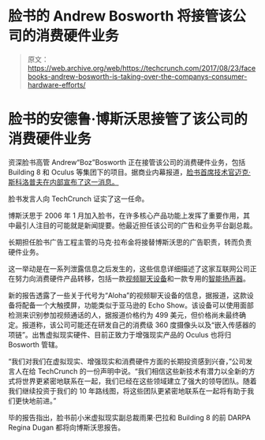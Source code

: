 # 脸书的 Andrew Bosworth 将接管该公司的消费硬件业务 

> 原文：<https://web.archive.org/web/https://techcrunch.com/2017/08/23/facebooks-andrew-bosworth-is-taking-over-the-companys-consumer-hardware-efforts/>

# 脸书的安德鲁·博斯沃思接管了该公司的消费硬件业务

资深脸书高管 Andrew“Boz”Bosworth 正在接管该公司的消费硬件业务，包括 Building 8 和 Oculus 等集团下的项目。据商业内幕报道，[脸书首席技术官迈克·斯科洛普夫在内部宣布了这一消息。](https://web.archive.org/web/20221005181102/http://www.businessinsider.com/facebooks-andrew-bosworth-to-lead-oculus-building-8-aloha-video-chat-device-details-2017-8)

脸书发言人向 TechCrunch 证实了这一任命。

博斯沃思于 2006 年 1 月加入脸书，在许多核心产品功能上发挥了重要作用，其中最引人注目的可能就是新闻提要。他最近担任该公司的广告和业务平台副总裁。

长期担任脸书广告工程主管的马克·拉布金将接替博斯沃思的广告职责，转而负责硬件业务。

这一举动是在一系列泄露信息之后发生的，这些信息详细描述了这家互联网公司正在努力向消费硬件产品转移，包括一款[视频聊天设备](https://web.archive.org/web/20221005181102/https://beta.techcrunch.com/2017/08/01/facebook-said-to-be-working-on-dedicated-video-chat-device/)和一款专用的[智能扬声器](https://web.archive.org/web/20221005181102/https://beta.techcrunch.com/2017/07/25/facebook-speaker/?ncid=mobilenavtrend)。

新的报告透露了一些关于代号为“Aloha”的视频聊天设备的信息，据报道，这款设备将配备一个大触摸屏，功能类似于亚马逊的 Echo Show。该设备可以使用面部检测来识别参加视频通话的人，据报道价格约为 499 美元，但价格尚未最终确定。报道称，该公司可能还在研发自己的消费级 360 度摄像头以及“嵌入传感器的项链”。出售虚拟现实硬件、目前正致力于增强现实产品的 Oculus 也将归 Bosworth 管辖。

“我们对我们在虚拟现实、增强现实和消费硬件方面的长期投资感到兴奋，”公司发言人在给 TechCrunch 的一份声明中说。“我们相信这些新技术有潜力以全新的方式将世界更紧密地联系在一起，我们已经在这些领域建立了强大的领导团队。随着我们继续投资于我们的 10 年路线图，将这些团队更紧密地联系在一起将有助于我们更快地前进。”

毕的报告指出，脸书前小米虚拟现实副总裁雨果·巴拉和 Building 8 的前 DARPA Regina Dugan 都将向博斯沃思报告。